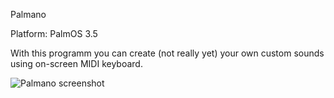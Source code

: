   Palmano

Platform: PalmOS 3.5

With this programm you can create (not really yet) your own custom
sounds using on-screen MIDI keyboard.

![Palmano screenshot](palmano.png)
